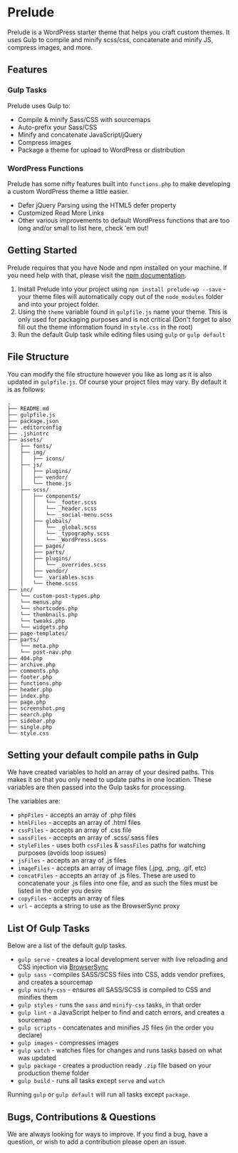 # Prelude
Prelude is a WordPress starter theme that helps you craft custom themes. It uses Gulp to compile and minify scss/css, concatenate and minify JS, compress images, and more.

## Features
### Gulp Tasks
Prelude uses Gulp to:
- Compile & minify Sass/CSS with sourcemaps
- Auto-prefix your Sass/CSS
- Minify and concatenate JavaScript/jQuery
- Compress images
- Package a theme for upload to WordPress or distribution

### WordPress Functions
Prelude has some nifty features built into `functions.php` to make developing a custom WordPress theme a little easier.
- Defer jQuery Parsing using the HTML5 defer property
- Customized Read More Links
- Other various improvements to default WordPress functions that are too long and/or small to list here, check 'em out!

## Getting Started
Prelude requires that you have Node and npm installed on your machine. If you need help with that, please visit the [npm documentation](https://docs.npmjs.com/getting-started/installing-node).

1. Install Prelude into your project using `npm install prelude-wp --save` - your theme files will automatically copy out of the `node_modules` folder and into your project folder.
2. Using the `theme` variable found in `gulpfile.js` name your theme. This is only used for packaging purposes and is not critical (Don't forget to also fill out the theme information found in `style.css` in the root)
3. Run the default Gulp task while editing files using `gulp` or `gulp default`


## File Structure
You can modify the file structure however you like as long as it is also updated in `gulpfile.js`. Of course your project files may vary. By default it is as follows:

```
.
├── README.md
├── gulpfile.js
├── package.json
├── .editorconfig
├── .jshintrc
├── assets/
│   ├── fonts/
│   ├── img/
│   │   ├── icons/
│   ├── js/
│   │   ├── plugins/
│   │   ├── vendor/
│   │   └── theme.js
│   ├── scss/
│   │   ├── components/
│   │   │   └── _footer.scss
│   │   │   └── _header.scss
│   │   │   └── _social-menu.scss
│   │   ├── globals/
│   │   │   └── _global.scss
│   │   │   └── _typography.scss
│   │   │   └── _WordPress.scss
│   │   ├── pages/
│   │   ├── parts/
│   │   ├── plugins/
│   │   │   └── _overrides.scss
│   │   ├── vendor/
│   │   └── _variables.scss
│   │   └── theme.scss
├── inc/
│   └── custom-post-types.php
│   └── menus.php
│   └── shortcodes.php
│   └── thumbnails.php
│   └── tweaks.php
│   └── widgets.php
├── page-templates/
├── parts/
│   └── meta.php
│   └── post-nav.php
├── 404.php
├── archive.php
├── comments.php
├── footer.php
├── functions.php
├── header.php
├── index.php
├── page.php
├── screenshot.png
├── search.php
├── sidebar.php
├── single.php
└── style.css
```

## Setting your default compile paths in Gulp
We have created variables to hold an array of your desired paths. This makes it so that you only need to update paths in one location. These variables are then passed into the Gulp tasks for processing.

The variables are:
- `phpFiles` - accepts an array of .php files
- `htmlFiles` - accepts an array of .html files
- `cssFiles` - accepts an array of .css file
- `sassFiles` - accepts an array of .scss/.sass files
- `styleFiles` - uses both `cssFiles` & `sassFiles` paths for watching purposes (avoids loop issues)
- `jsFiles` - accepts an array of .js files
- `imageFiles` - accepts an array of image files (.jpg, .png, .gif, etc)
- `concatFiles` - accepts an array of .js files. These are used to concatenate your .js files into one file, and as such the files must be listed in the order you desire
- `copyFiles` - accepts an array of files
- `url` - accepts a string to use as the BrowserSync proxy

## List Of Gulp Tasks
Below are a list of the default gulp tasks.
- `gulp serve` - creates a local development server with live reloading and CSS injection via [BrowserSync](https://www.browsersync.io/docs/)
- `gulp sass` - compiles SASS/SCSS files into CSS, adds vendor prefixes, and creates a sourcemap
- `gulp minify-css` - ensures all SASS/SCSS is compiled to CSS and minifies them
- `gulp styles` - runs the `sass` and `minify-css` tasks, in that order
- `gulp lint` - a JavaScript helper to find and catch errors, and creates a sourcemap
- `gulp scripts` - concatenates and minifies JS files (in the order you declare)
- `gulp images` - compresses images
- `gulp watch` - watches files for changes and runs tasks based on what was updated
- `gulp package` - creates a production ready `.zip` file based on your production theme folder
- `gulp build` - runs all tasks except `serve` and `watch`

Running `gulp` or `gulp default` will run all tasks except `package`.

## Bugs, Contributions & Questions
We are always looking for ways to improve. If you find a bug, have a question, or wish to add a contribution please open an issue.
